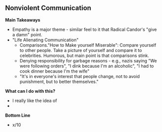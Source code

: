 ## Nonviolent Communication

**Main Takeaways**
- Empathy is a major theme - similar feel to it that Radical Candor's "give a damn" point.
- "Life Alienating Communication"
	- Comparisons."How to Make yourself Miserable": Compare yourself to other people. Take a picture of yourself and compare it to celebrities. Humorous, but main point is that comparisons stink.
	- Denying responsibility for garbage reasons - e.g., nazis saying "We were following orders", "I dink because I'm an alcoholic", "I had to cook dinner because I'm the wife"
	- "It's in everyone's interest that people change, not to avoid punishment, but to better themselves."

**What can I do with this?**
- I really like the idea of
- 
**Bottom Line**
- x/10
<!--stackedit_data:
eyJoaXN0b3J5IjpbLTU2MTg5MTIxMCwxNTM5Mjk1NDczXX0=
-->